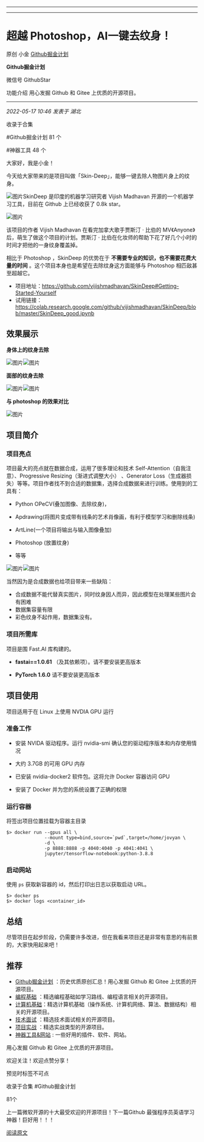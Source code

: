 ----------------------------------------
----------------------------------------
#  超越 Photoshop，AI一键去纹身！

原创 小金  [ Github掘金计划 ](javascript:void\(0\);)

**Github掘金计划** ![]()

微信号 GithubStar

功能介绍 用心发掘 Github 和 Gitee 上优质的开源项目。

____

_2022-05-17 10:46_ _发表于 湖北_

收录于合集

#Github掘金计划 81 个

#神器工具 48 个

大家好，我是小金！

今天给大家带来的是项目叫做「Skin-Deep」，能够一键去除人物图片身上的纹身。

![图片](https://mmbiz.qpic.cn/mmbiz_png/BcyAypujBVY22bP76N6m6ZiaKTe3uXrGfnE4Ja0DyGxEgWJjeks9TytibT6HVGCqFpY0Uv5UhchNpALJ1SpPibyHA/640?wx_fmt=png&wxfrom=5&wx_lazy=1&wx_co=1)SkinDeep
是印度的机器学习研究者 Vijish Madhavan 开源的一个机器学习工具，目前在 Github 上已经收获了 0.8k star。

![图片](https://mmbiz.qpic.cn/mmbiz_png/BcyAypujBVY22bP76N6m6ZiaKTe3uXrGfib5tgAD6tqnl0TQDduO18RkWr6XZA3UqibkEQLuRibicgGIahxjVbtfQicw/640?wx_fmt=png&wxfrom=5&wx_lazy=1&wx_co=1)

该项目的作者 Vijish Madhavan 在看完加拿大歌手贾斯汀 · 比伯的 MV《Anyone》后，萌生了做这个项目的计划。贾斯汀 ·
比伯在化妆师的帮助下花了好几个小时的时间才把他的一身纹身覆盖掉。

相比于 Photoshop ，SkinDeep 的优势在于 **不需要专业的知识，也不需要花费大量的时间** 。这个项目本身也是希望在去除纹身这方面能够与
Photoshop 相匹敌甚至超越它。

  * 项目地址：https://github.com/vijishmadhavan/SkinDeep#Getting-Started-Yourself
  * 试用链接：https://colab.research.google.com/github/vijishmadhavan/SkinDeep/blob/master/SkinDeep_good.ipynb

## 效果展示

 **身体上的纹身去除**

![图片](https://mmbiz.qpic.cn/mmbiz_png/BcyAypujBVY22bP76N6m6ZiaKTe3uXrGf809n6ZKU3tEvLgt65xxrbTfGOBxP3GrP1Btq0ibPm0DlG8g49DYtHjw/640?wx_fmt=png)![图片](https://mmbiz.qpic.cn/mmbiz_png/BcyAypujBVY22bP76N6m6ZiaKTe3uXrGfMia3CHXh7ibTwfbJEz7Q0hSUP51hvTwiaGrPjetnxP9ZAlTKdrFZUHqKQ/640?wx_fmt=png)

 **面部的纹身去除**

![图片](https://mmbiz.qpic.cn/mmbiz_png/BcyAypujBVY22bP76N6m6ZiaKTe3uXrGfy7wiarzfj3ePvSnPZeJSJ7QeeMa407gkaCPY4pX3A8ugVcMxrL0UMkA/640?wx_fmt=png)![图片](https://mmbiz.qpic.cn/mmbiz_png/BcyAypujBVY22bP76N6m6ZiaKTe3uXrGfDic55MicBJC86e5ibsnVzYNwM6hOu0gBggEXUZEJicpg4KNxjkNibtBpEOg/640?wx_fmt=png)

 **与 photoshop 的效果对比**

![图片](https://mmbiz.qpic.cn/mmbiz_png/BcyAypujBVY22bP76N6m6ZiaKTe3uXrGfvIMSn03Uh0u8ouGCsmvDhccrSgicQC1zfibEyytNM9TjoWX8g16F7qvA/640?wx_fmt=png)

##  项目简介

### 项目亮点

项目最大的亮点就在数据合成，运用了很多理论和技术 Self-Attention（自我注意）、Progressive Resizing（渐进式调整大小）
、Generator Loss（生成器损失）等等。项目作者找不到合适的数据集，选择合成数据来进行训练。使用到的工具有：

  * Python OPeCV(叠加图像、去除纹身)，

  * Apdrawing(将图片变成带有线条的艺术肖像画，有利于模型学习和删除线条)

  * ArtLine(一个项目将输出与输入图像叠加)

  * Photoshop (放置纹身)

  * 等等

![图片](https://mmbiz.qpic.cn/mmbiz_png/BcyAypujBVY22bP76N6m6ZiaKTe3uXrGfwvk0DksgVibPtwSR6eYaYmx2eiaCrrXKXWQ1qq3T29laYtKGtzIYajAg/640?wx_fmt=png)![图片](https://mmbiz.qpic.cn/mmbiz_png/BcyAypujBVY22bP76N6m6ZiaKTe3uXrGfexUexicFZibaszyLs6YzJ7bpV2LiaeTbZQPibwib4Bxf29ibbLMNl1hbJpKQ/640?wx_fmt=png)

当然因为是合成数据也给项目带来一些缺陷：

  * 合成数据不能代替真实图片，同时纹身因人而异，因此模型在处理某些图片会有困难
  * 数据集容量有限
  * 彩色纹身不起作用，数据集没有。

### 项目所需库

项目是围 Fast.AI 库构建的。

  *  **fastai==1.0.61** （及其依赖项）。请不要安装更高版本

  *  **PyTorch 1.6.0** 请不要安装更高版本

## 项目使用

项目适用于在 Linux 上使用 NVDIA GPU 运行

### 准备工作

  * 安装 NVIDA 驱动程序。运行 nvidia-smi 确认您的驱动程序版本和内存使用情况

  * 大约 3.7GB 的可用 GPU 内存

  * 已安装 nvidia-docker2 软件包。这将允许 Docker 容器访问 GPU

  * 安装了 Docker 并为您的系统设置了正确的权限

### 运行容器

将签出项目位置挂载为容器主目录

    
    
    $> docker run --gpus all \  
                  --mount type=bind,source=`pwd`,target=/home/jovyan \  
                  -d \  
                  -p 8888:8888 -p 4040:4040 -p 4041:4041 \  
                  jupyter/tensorflow-notebook:python-3.8.8  
    

### 启动网站

使用 `ps` 获取新容器的 id，然后打印出日志以获取启动 URL。

    
    
    $> docker ps  
    $> docker logs <container_id>  
    

## 总结

尽管项目在起步阶段，仍需要许多改进，但在我看来项目还是非常有意思的有前景的，大家快用起来吧！

  

## 推荐

  * [Github掘金计划](https://mp.weixin.qq.com/mp/appmsgalbum?__biz=MzIwNDgzMzI3Mg==&action=getalbum&album_id=1571213952619954180#wechat_redirect) ：历史优质原创汇总！用心发掘 Github 和 Gitee 上优质的开源项目。
  * [编程基础](https://mp.weixin.qq.com/mp/appmsgalbum?action=getalbum&album_id=1632585323454971905&__biz=MzIwNDgzMzI3Mg==#wechat_redirect) ：精选编程基础如学习路线、编程语言相关的开源项目。
  * [计算机基础](https://mp.weixin.qq.com/mp/appmsgalbum?action=getalbum&album_id=1635325633234780161&__biz=MzIwNDgzMzI3Mg==#wechat_redirect)：精选计算机基础（操作系统、计算机网络、算法、数据结构）相关的开源项目。
  * [技术面试](https://mp.weixin.qq.com/mp/appmsgalbum?action=getalbum&album_id=1632589980491366403&__biz=MzIwNDgzMzI3Mg==#wechat_redirect) ：精选技术面试相关的开源项目。
  * [项目实战](https://mp.weixin.qq.com/mp/appmsgalbum?action=getalbum&album_id=1632590550748938241&__biz=MzIwNDgzMzI3Mg==#wechat_redirect) ：精选实战类型的开源项目。
  * [神器工具&网站](https://mp.weixin.qq.com/mp/appmsgalbum?__biz=MzIwNDgzMzI3Mg==&action=getalbum&album_id=1692140336665378820#wechat_redirect) : 一些好用的插件、软件、网站。

  

  

用心发掘 Github 和 Gitee 上优质的开源项目。

欢迎关注！欢迎点赞分享！

  

预览时标签不可点

收录于合集 #Github掘金计划

81个

上一篇微软开源的十大最受欢迎的开源项目！下一篇Github 最强程序员英语学习神器！巨好用！！！

[阅读原文](javascript:;)

